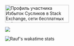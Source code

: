 <a href="https://stackexchange.com/users/10571684"><img src="https://stackexchange.com/users/flair/10571684.png" width="208" height="58" alt="Профиль участника Избыток Сусликов в Stack Exchange, сети бесплатных сайтов вопросов и ответов, управляемых сообществом" title="Профиль участника Избыток Сусликов в Stack Exchange, сети бесплатных сайтов вопросов и ответов, управляемых сообществом"></a>

![](https://github-readme-stats.vercel.app/api?username=DuudeXX8&theme=vue&show_icons=true)

![Rauf's wakatime stats](https://github-readme-stats.vercel.app/api/wakatime?username=Randall)
<!--
**DuudeXX8/DuudeXX8** is a ✨ _special_ ✨ repository because its `README.md` (this file) appears on your GitHub profile.

Here are some ideas to get you started:

- 🔭 I’m currently working on ...
- 🌱 I’m currently learning ...
- 👯 I’m looking to collaborate on ...
- 🤔 I’m looking for help with ...
- 💬 Ask me about ...
- 📫 How to reach me: ...
- 😄 Pronouns: ...
- ⚡ Fun fact: ...
-->
